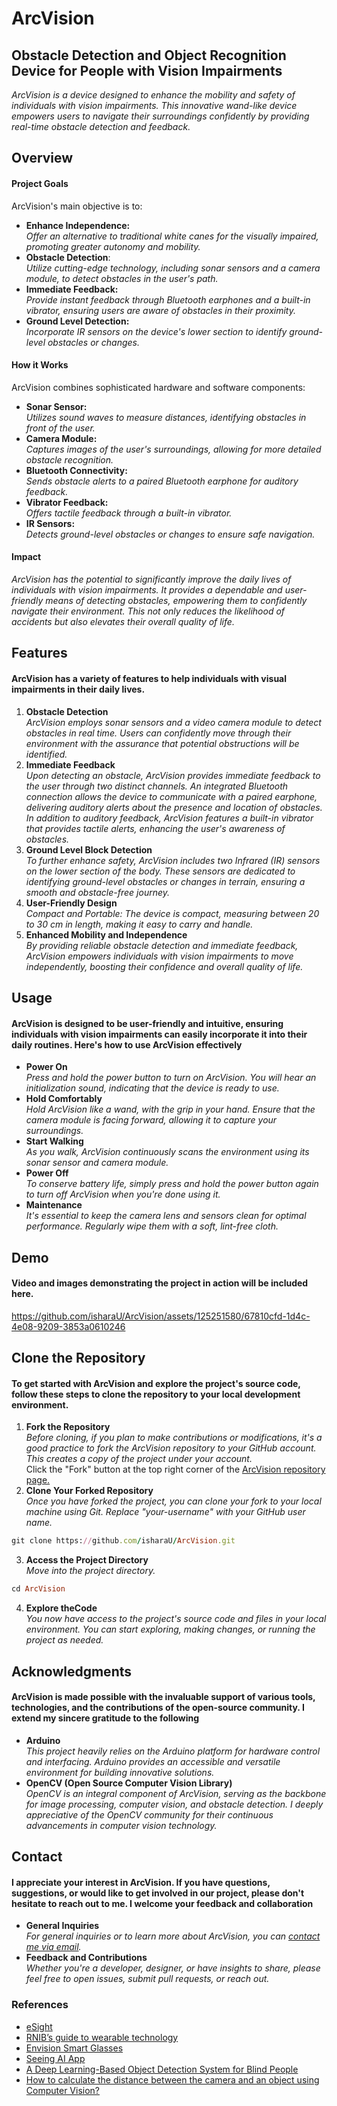 # ArcVision
## Obstacle Detection and Object Recognition Device for People with Vision Impairments
_ArcVision is a device designed to enhance the mobility and safety of individuals with vision impairments. This innovative wand-like device empowers users to navigate their surroundings confidently by providing real-time obstacle detection and feedback._

## Overview
#### Project Goals
ArcVision's main objective is to:
 + **Enhance Independence:** <br> _Offer an alternative to traditional white canes for the visually impaired, promoting greater autonomy and mobility._
 + **Obstacle Detection**: <br> _Utilize cutting-edge technology, including sonar sensors and a camera module, to detect obstacles in the user's path._
 + **Immediate Feedback:** <br> _Provide instant feedback through Bluetooth earphones and a built-in vibrator, ensuring users are aware of obstacles in their proximity._
 + **Ground Level Detection:** <br> _Incorporate IR sensors on the device's lower section to identify ground-level obstacles or changes._
#### How it Works
ArcVision combines sophisticated hardware and software components:
 + **Sonar Sensor:** <br> _Utilizes sound waves to measure distances, identifying obstacles in front of the user._
 + **Camera Module:** <br> _Captures images of the user's surroundings, allowing for more detailed obstacle recognition._
 + **Bluetooth Connectivity:** <br> _Sends obstacle alerts to a paired Bluetooth earphone for auditory feedback._
 + **Vibrator Feedback:** <br> _Offers tactile feedback through a built-in vibrator._
 + **IR Sensors:** <br> _Detects ground-level obstacles or changes to ensure safe navigation._
#### Impact
_ArcVision has the potential to significantly improve the daily lives of individuals with vision impairments. It provides a dependable and user-friendly means of detecting obstacles, empowering them to confidently navigate their environment. This not only reduces the likelihood of accidents but also elevates their overall quality of life._

## Features
#### ArcVision has a variety of features to help individuals with visual impairments in their daily lives.
 1. **Obstacle Detection** <br>
 _ArcVision employs sonar sensors and a video camera module to detect obstacles in real time. Users can confidently move through their environment with the assurance that potential obstructions will be identified._
 1. **Immediate Feedback** <br>
 _Upon detecting an obstacle, ArcVision provides immediate feedback to the user through two distinct channels. An integrated Bluetooth connection allows the device to communicate with a paired earphone, delivering auditory alerts about the presence and location of obstacles. In addition to auditory feedback, ArcVision features a built-in vibrator that provides tactile alerts, enhancing the user's awareness of obstacles._
 1. **Ground Level Block Detection** <br>
 _To further enhance safety, ArcVision includes two Infrared (IR) sensors on the lower section of the body. These sensors are dedicated to identifying ground-level obstacles or changes in terrain, ensuring a smooth and obstacle-free journey._
 1. **User-Friendly Design** <br>
 _Compact and Portable: The device is compact, measuring between 20 to 30 cm in length, making it easy to carry and handle._
 1. **Enhanced Mobility and Independence** <br>
_By providing reliable obstacle detection and immediate feedback, ArcVision empowers individuals with vision impairments to move independently, boosting their confidence and overall quality of life._

## Usage
#### ArcVision is designed to be user-friendly and intuitive, ensuring individuals with vision impairments can easily incorporate it into their daily routines. Here's how to use ArcVision effectively
+  **Power On** <br>
_Press and hold the power button to turn on ArcVision. You will hear an initialization sound, indicating that the device is ready to use._
+  **Hold Comfortably** <br>
_Hold ArcVision like a wand, with the grip in your hand. Ensure that the camera module is facing forward, allowing it to capture your surroundings._
+  **Start Walking** <br>
_As you walk, ArcVision continuously scans the environment using its sonar sensor and camera module._
+  **Power Off** <br>
 _To conserve battery life, simply press and hold the power button again to turn off ArcVision when you're done using it._
+  **Maintenance** <br>
  _It's essential to keep the camera lens and sensors clean for optimal performance. Regularly wipe them with a soft, lint-free cloth._

## Demo
#### Video and images demonstrating the project in action will be included here.
https://github.com/isharaU/ArcVision/assets/125251580/67810cfd-1d4c-4e08-9209-3853a0610246

## Clone the Repository
#### To get started with ArcVision and explore the project's source code, follow these steps to clone the repository to your local development environment.
 1. **Fork the Repository** <br>
 _Before cloning, if you plan to make contributions or modifications, it's a good practice to fork the ArcVision repository to your GitHub account. This creates a copy of the project under your account._ <br>
Click the "Fork" button at the top right corner of the [ArcVision repository page.](https://github.com/isharaU/ArcVision)
 1. **Clone Your Forked Repository** <br>
_Once you have forked the project, you can clone your fork to your local machine using Git. Replace "your-username" with your GitHub user name._
```ruby
git clone https://github.com/isharaU/ArcVision.git
```
 3. **Access the Project Directory** <br>
_Move into the project directory._
```ruby
cd ArcVision
```
4. **Explore theCode** <br>
   _You now have access to the project's source code and files in your local environment. You can start exploring, making changes, or running the project as needed._

## Acknowledgments
#### ArcVision is made possible with the invaluable support of various tools, technologies, and the contributions of the open-source community. I extend my sincere gratitude to the following
+  **Arduino** <br>
_This project heavily relies on the Arduino platform for hardware control and interfacing. Arduino provides an accessible and versatile environment for building innovative solutions._
+  **OpenCV (Open Source Computer Vision Library)** <br>
_OpenCV is an integral component of ArcVision, serving as the backbone for image processing, computer vision, and obstacle detection. I deeply appreciative of the OpenCV community for their continuous advancements in computer vision technology._

## Contact
#### I appreciate your interest in ArcVision. If you have questions, suggestions, or would like to get involved in our project, please don't hesitate to reach out to me. I welcome your feedback and collaboration
+  **General Inquiries** <br>
_For general inquiries or to learn more about ArcVision, you can [contact me via email](mailto:uditha.20@cse.mrt.ac.lk)._
+  **Feedback and Contributions** <br>
 _Whether you're a developer, designer, or have insights to share, please feel free to open issues, submit pull requests, or reach out._

### References
- [eSight](https://www.esighteyewear.com/)
- [RNIB’s guide to wearable technology](https://www.rnib.org.uk/living-with-sight-loss/assistive-aids-and-technology/tech-support-and-information/wearable-technology-smart-glasses-and-head-mounted-cameras/)
- [Envision Smart Glasses](https://www.forbes.com/sites/gusalexiou/2021/01/28/envision-ai-glasses--a-game-changer-in-helping-blind-people-master-their-environment/)
- [Seeing AI App](https://news.microsoft.com/apac/2020/12/03/seeing-ai-empowers-people-who-are-blind-or-with-low-vision-for-everyday-life/)
- [A Deep Learning-Based Object Detection System for Blind People](https://link.springer.com/chapter/10.1007/978-981-16-1773-7_18)
- [How to calculate the distance between the camera and an object using Computer Vision?](https://ai.stackexchange.com/questions/25074/how-to-calculate-the-distance-between-the-camera-and-an-object-using-computer-vi)
